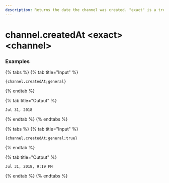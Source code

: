 ```yaml
---
description: Returns the date the channel was created. "exact" is a true/false value on whether to include hours/minutes.
---
```


# channel.createdAt \<exact\> \<channel\>

### Examples

{% tabs %}
{% tab title="Input" %}

```text
{channel.createdAt;general}
```

{% endtab %}

{% tab title="Output" %}

```text
Jul 31, 2018
```

{% endtab %}
{% endtabs %}

{% tabs %}
{% tab title="Input" %}

```text
{channel.createdAt;general;true}
```

{% endtab %}

{% tab title="Output" %}

```text
Jul 31, 2018, 9:19 PM
```

{% endtab %}
{% endtabs %}
